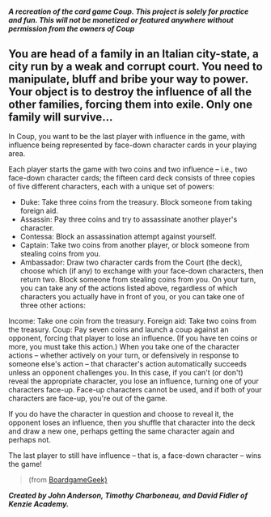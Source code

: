 ##### *A recreation of the card game Coup. This project is solely for practice and fun. This will not be monetized or featured anywhere without permission from the owners of Coup*


## **You are head of a family in an Italian city-state, a city run by a weak and corrupt court. You need to manipulate, bluff and bribe your way to power. Your object is to destroy the influence of all the other families, forcing them into exile. Only one family will survive...**

In Coup, you want to be the last player with influence in the game, with influence being represented by face-down character cards in your playing area.

Each player starts the game with two coins and two influence – i.e., two face-down character cards; the fifteen card deck consists of three copies of five different characters, each with a unique set of powers:

- Duke: Take three coins from the treasury. Block someone from taking foreign aid.
- Assassin: Pay three coins and try to assassinate another player's character.
- Contessa: Block an assassination attempt against yourself.
- Captain: Take two coins from another player, or block someone from stealing coins from you.
- Ambassador: Draw two character cards from the Court (the deck), choose which (if any) to exchange with your face-down characters, then return two. Block someone from stealing coins from you.
On your turn, you can take any of the actions listed above, regardless of which characters you actually have in front of you, or you can take one of three other actions:

Income: Take one coin from the treasury.
Foreign aid: Take two coins from the treasury.
Coup: Pay seven coins and launch a coup against an opponent, forcing that player to lose an influence. (If you have ten coins or more, you must take this action.)
When you take one of the character actions – whether actively on your turn, or defensively in response to someone else's action – that character's action automatically succeeds unless an opponent challenges you. In this case, if you can't (or don't) reveal the appropriate character, you lose an influence, turning one of your characters face-up. Face-up characters cannot be used, and if both of your characters are face-up, you're out of the game.

If you do have the character in question and choose to reveal it, the opponent loses an influence, then you shuffle that character into the deck and draw a new one, perhaps getting the same character again and perhaps not.

The last player to still have influence – that is, a face-down character – wins the game!

> (from [BoardgameGeek)](https://boardgamegeek.com/boardgame/131357/coup)

***Created by John Anderson, Timothy Charboneau, and David Fidler of Kenzie Academy.***


